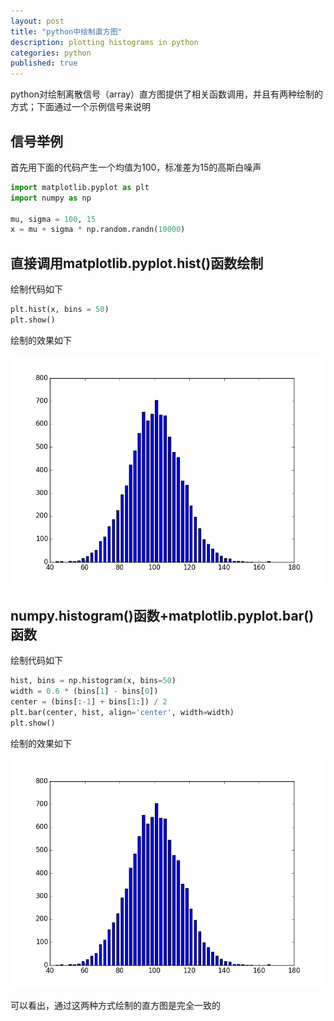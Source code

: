 ```yaml
---
layout: post
title: "python中绘制直方图"
description: plotting histograms in python
categories: python
published: true
---
```


python对绘制离散信号（array）直方图提供了相关函数调用，并且有两种绘制的方式；下面通过一个示例信号来说明

## 信号举例

首先用下面的代码产生一个均值为100，标准差为15的高斯白噪声

~~~python
import matplotlib.pyplot as plt
import numpy as np

mu, sigma = 100, 15
x = mu + sigma * np.random.randn(10000)
~~~

## 直接调用matplotlib.pyplot.hist()函数绘制

绘制代码如下

~~~python
plt.hist(x, bins = 50)
plt.show()
~~~

绘制的效果如下

![Alt text](/resources/images/matplotlib_histogram1.png)

## numpy.histogram()函数+matplotlib.pyplot.bar()函数

绘制代码如下

~~~python
hist, bins = np.histogram(x, bins=50)
width = 0.6 * (bins[1] - bins[0])
center = (bins[:-1] + bins[1:]) / 2
plt.bar(center, hist, align='center', width=width)
plt.show()
~~~

绘制的效果如下

![Alt text](/resources/images/matplotlib_histogram2.png)

可以看出，通过这两种方式绘制的直方图是完全一致的
